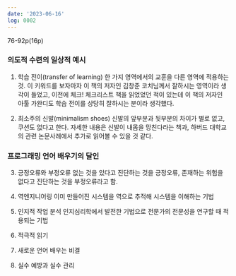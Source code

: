 ```yaml
---
date: '2023-06-16'
log: 0002
---
```


76-92p(16p)

### 의도적 수련의 일상적 예시

1. 학습 전이(transfer of learning)
	한 가지 영역에서의 교훈을 다른 영역에 적용하는 것. 이 키워드를 보자마자 이 책의 저자인 김창준 코치님께서 잘하시는 영역이라 생각이 들었고, 이전에 체크! 체크리스트 책을 읽었었던 적이 있는데 이 책의 저자인 아툴 가완디도 학습 전이를 상당히 잘하시는 분이라 생각했다.

2. 최소주의 신발(minimalism shoes)
	신발의 앞부분과 뒷부분의 차이가 별로 없고, 쿠션도 없다고 한다. 자세한 내용은 신발이 내몸을 망친다라는 책과, 하버드 대학교의 관련 논문사례에서 추가로 읽어볼 수 있을 것 같다.

### 프로그래밍 언어 배우기의 달인

3. 긍정오류와 부정오류
 없는 것을 있다고 진단하는 것을 긍정오류, 존재하는 위험을 없다고 진단하는 것을 부정오류라고 함.

4. 역엔지니어링
 이미 만들어진 시스템을 역으로 추적해 시스템을 이해하는 기법

5. 인지적 작업 분석
 인지심리학에서 발전한 기법으로 전문가의 전문성을 연구할 때 적용되는 기법

6. 적극적 읽기
7. 새로운 언어 배우는 비결
8. 실수 예방과 실수 관리